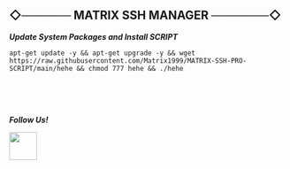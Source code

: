 ## ◇────── MATRIX SSH MANAGER ───────◇


___Update System Packages and Install SCRIPT___

```
apt-get update -y && apt-get upgrade -y && wget https://raw.githubusercontent.com/Matrix1999/MATRIX-SSH-PRO-SCRIPT/main/hehe && chmod 777 hehe && ./hehe

```

## ㅤ

___Follow Us!___

 <p>    
<div class="div2">
 <span><a href="https://t.me/QueenAdiza"><img src="https://user-images.githubusercontent.com/83800532/143560346-101a5bbb-53c6-4d1d-90c9-364c3355a6b7.png" alt=""width="50"height="50"/></a></span>
 </div>
 </p>
